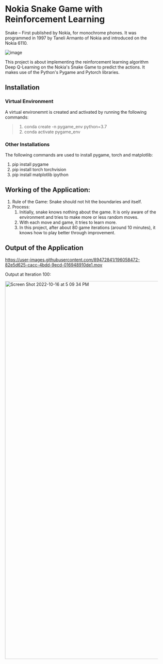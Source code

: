 # Nokia Snake Game with Reinforcement Learning
Snake – First published by Nokia, for monochrome phones. It was programmed in 1997 by Taneli Armanto of Nokia and introduced on the Nokia 6110.

![image](https://user-images.githubusercontent.com/89472841/196009178-180e840e-9fd8-40ae-bb36-620bbfc0db94.png)

This project is about implementing the reinforcement learning algorithm Deep Q-Learning on the Nokia's Snake Game to predict the actions. It makes use of the Python's Pygame and Pytorch libraries. 

## Installation
### Virtual Environment
A virtual environemnt is created and activated by running the following commands: 
> 1. conda create -n pygame_env python=3.7
> 2. conda activate pygame_env
### Other Installations
The following commands are used to install pygame, torch and matplotlib:
1. pip install pygame
2. pip install torch torchvision
3. pip install matplotlib ipython
## Working of the Application:
1. Rule of the Game: Snake should not hit the boundaries and itself.
2. Process:
    1. Initially, snake knows nothing about the game. It is only aware of the environment and tries to make more or less random moves.
    2. With each move and game, it tries to learn more.
    3. In this project, after about 80 game iterations (around 10 minutes), it knows how to play better through improvement.
## Output of the Application

https://user-images.githubusercontent.com/89472841/196058472-82e5d625-cacc-4bdd-9ecd-016948910de1.mov

Output at Iteration 100:

<img width="1244" alt="Screen Shot 2022-10-16 at 5 09 34 PM" src="https://user-images.githubusercontent.com/89472841/196058493-626f0cd8-4734-41f2-b2ac-f1e7f6d1577b.png">

